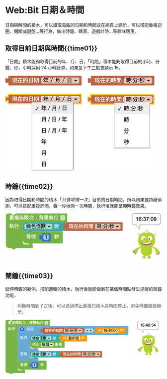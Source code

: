 # Web:Bit 日期＆時間

日期與時間的積木，可以讀取電腦的日期和時間並在網頁上顯示，可以搭配重複迴圈、開關或鍵盤...等行為，做出時鐘、碼表、遊戲計時...等趣味應用。

## 取得目前日期與時間{{time01}}

「日期」積木能夠取得目前的年、月、日，「時間」積木能夠取得目前的小時、分鐘、秒，小時採用 24 小時計算，如果是下午三點會顯示 15。

![Web:Bit 日期＆時間](../../../../media/zh-tw/education/detect/time-01.jpg)

## 時鐘{{time02}}

因為取得日期和時間的積木「*只會取得一次*」目前的日期時間，所以如果要持續偵測，可以搭配重複迴圈，每一秒偵測一次時間，執行後就能呈顯時鐘效果。

![Web:Bit 日期＆時間](../../../../media/zh-tw/education/detect/time-02.gif)

## 鬧鐘{{time03}}

延伸時鐘的範例，搭配邏輯的積木，執行後就能做到在某個時間點發生提醒的鬧鐘功能。

> 判斷時間到了之後，可以透過停止重複的積木將時間停止，避免時間繼續顯示。

![Web:Bit 日期＆時間](../../../../media/zh-tw/education/detect/time-03.gif)

